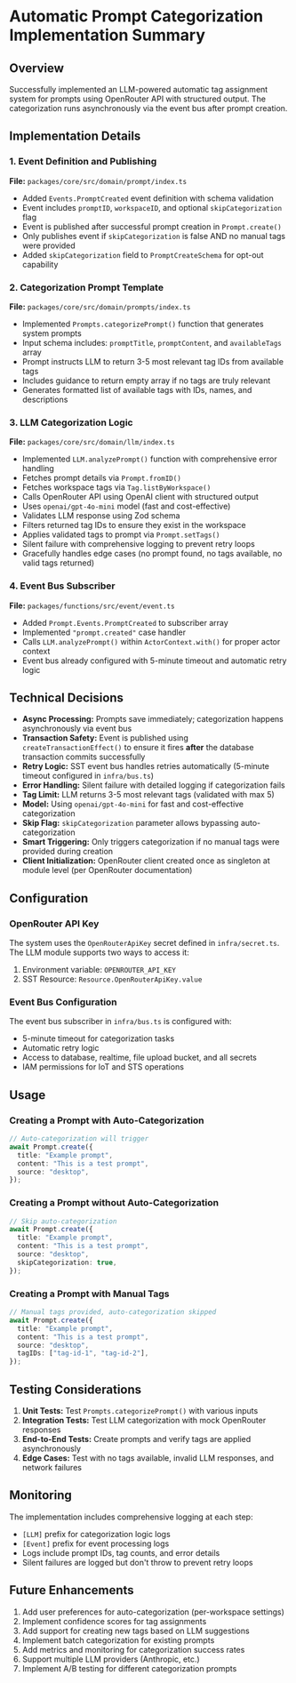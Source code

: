 # Automatic Prompt Categorization Implementation Summary

## Overview

Successfully implemented an LLM-powered automatic tag assignment system for prompts using OpenRouter API with structured output. The categorization runs asynchronously via the event bus after prompt creation.

## Implementation Details

### 1. Event Definition and Publishing

**File:** `packages/core/src/domain/prompt/index.ts`

- Added `Events.PromptCreated` event definition with schema validation
- Event includes `promptID`, `workspaceID`, and optional `skipCategorization` flag
- Event is published after successful prompt creation in `Prompt.create()`
- Only publishes event if `skipCategorization` is false AND no manual tags were provided
- Added `skipCategorization` field to `PromptCreateSchema` for opt-out capability

### 2. Categorization Prompt Template

**File:** `packages/core/src/domain/prompts/index.ts`

- Implemented `Prompts.categorizePrompt()` function that generates system prompts
- Input schema includes: `promptTitle`, `promptContent`, and `availableTags` array
- Prompt instructs LLM to return 3-5 most relevant tag IDs from available tags
- Includes guidance to return empty array if no tags are truly relevant
- Generates formatted list of available tags with IDs, names, and descriptions

### 3. LLM Categorization Logic

**File:** `packages/core/src/domain/llm/index.ts`

- Implemented `LLM.analyzePrompt()` function with comprehensive error handling
- Fetches prompt details via `Prompt.fromID()`
- Fetches workspace tags via `Tag.listByWorkspace()`
- Calls OpenRouter API using OpenAI client with structured output
- Uses `openai/gpt-4o-mini` model (fast and cost-effective)
- Validates LLM response using Zod schema
- Filters returned tag IDs to ensure they exist in the workspace
- Applies validated tags to prompt via `Prompt.setTags()`
- Silent failure with comprehensive logging to prevent retry loops
- Gracefully handles edge cases (no prompt found, no tags available, no valid tags returned)

### 4. Event Bus Subscriber

**File:** `packages/functions/src/event/event.ts`

- Added `Prompt.Events.PromptCreated` to subscriber array
- Implemented `"prompt.created"` case handler
- Calls `LLM.analyzePrompt()` within `ActorContext.with()` for proper actor context
- Event bus already configured with 5-minute timeout and automatic retry logic

## Technical Decisions

- **Async Processing:** Prompts save immediately; categorization happens asynchronously via event bus
- **Transaction Safety:** Event is published using `createTransactionEffect()` to ensure it fires **after** the database transaction commits successfully
- **Retry Logic:** SST event bus handles retries automatically (5-minute timeout configured in `infra/bus.ts`)
- **Error Handling:** Silent failure with detailed logging if categorization fails
- **Tag Limit:** LLM returns 3-5 most relevant tags (validated with max 5)
- **Model:** Using `openai/gpt-4o-mini` for fast and cost-effective categorization
- **Skip Flag:** `skipCategorization` parameter allows bypassing auto-categorization
- **Smart Triggering:** Only triggers categorization if no manual tags were provided during creation
- **Client Initialization:** OpenRouter client created once as singleton at module level (per OpenRouter documentation)

## Configuration

### OpenRouter API Key

The system uses the `OpenRouterApiKey` secret defined in `infra/secret.ts`. The LLM module supports two ways to access it:

1. Environment variable: `OPENROUTER_API_KEY`
2. SST Resource: `Resource.OpenRouterApiKey.value`

### Event Bus Configuration

The event bus subscriber in `infra/bus.ts` is configured with:

- 5-minute timeout for categorization tasks
- Automatic retry logic
- Access to database, realtime, file upload bucket, and all secrets
- IAM permissions for IoT and STS operations

## Usage

### Creating a Prompt with Auto-Categorization

```typescript
// Auto-categorization will trigger
await Prompt.create({
  title: "Example prompt",
  content: "This is a test prompt",
  source: "desktop",
});
```

### Creating a Prompt without Auto-Categorization

```typescript
// Skip auto-categorization
await Prompt.create({
  title: "Example prompt",
  content: "This is a test prompt",
  source: "desktop",
  skipCategorization: true,
});
```

### Creating a Prompt with Manual Tags

```typescript
// Manual tags provided, auto-categorization skipped
await Prompt.create({
  title: "Example prompt",
  content: "This is a test prompt",
  source: "desktop",
  tagIDs: ["tag-id-1", "tag-id-2"],
});
```

## Testing Considerations

1. **Unit Tests:** Test `Prompts.categorizePrompt()` with various inputs
2. **Integration Tests:** Test LLM categorization with mock OpenRouter responses
3. **End-to-End Tests:** Create prompts and verify tags are applied asynchronously
4. **Edge Cases:** Test with no tags available, invalid LLM responses, and network failures

## Monitoring

The implementation includes comprehensive logging at each step:

- `[LLM]` prefix for categorization logic logs
- `[Event]` prefix for event processing logs
- Logs include prompt IDs, tag counts, and error details
- Silent failures are logged but don't throw to prevent retry loops

## Future Enhancements

1. Add user preferences for auto-categorization (per-workspace settings)
2. Implement confidence scores for tag assignments
3. Add support for creating new tags based on LLM suggestions
4. Implement batch categorization for existing prompts
5. Add metrics and monitoring for categorization success rates
6. Support multiple LLM providers (Anthropic, etc.)
7. Implement A/B testing for different categorization prompts
